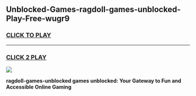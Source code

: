 
## Unblocked-Games-ragdoll-games-unblocked-Play-Free-wugr9
<h3>
<a href="https://premium76.site?title=ragdoll-games-unblocked&ref=20M">CLICK TO PLAY</a></h3>
<hr>

<h3>
<a href="https://premium76.site?title=ragdoll-games-unblocked&ref=20M">CLICK 2 PLAY</a>
  
</h3>

<a href="https://premium76.site?title=ragdoll-games-unblocked&ref=19M"><img src="https://clearcache.store/games.png"></a>


**ragdoll-games-unblocked games unblocked: Your Gateway to Fun and Accessible Online Gaming**

